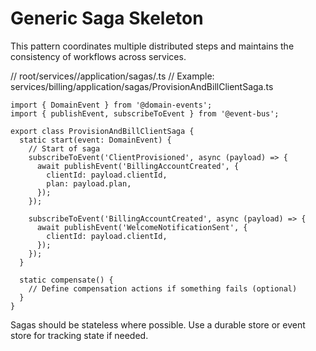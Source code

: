 # Generic Saga Skeleton

This pattern coordinates multiple distributed steps and 
maintains the consistency of workflows across services.

// root/services/<domain>/application/sagas/<SagaName>.ts
// Example: services/billing/application/sagas/ProvisionAndBillClientSaga.ts

```
import { DomainEvent } from '@domain-events';
import { publishEvent, subscribeToEvent } from '@event-bus';

export class ProvisionAndBillClientSaga {
  static start(event: DomainEvent) {
    // Start of saga
    subscribeToEvent('ClientProvisioned', async (payload) => {
      await publishEvent('BillingAccountCreated', {
        clientId: payload.clientId,
        plan: payload.plan,
      });
    });

    subscribeToEvent('BillingAccountCreated', async (payload) => {
      await publishEvent('WelcomeNotificationSent', {
        clientId: payload.clientId,
      });
    });
  }

  static compensate() {
    // Define compensation actions if something fails (optional)
  }
}
```
Sagas should be stateless where possible. Use a durable store or event store for tracking state if needed.
